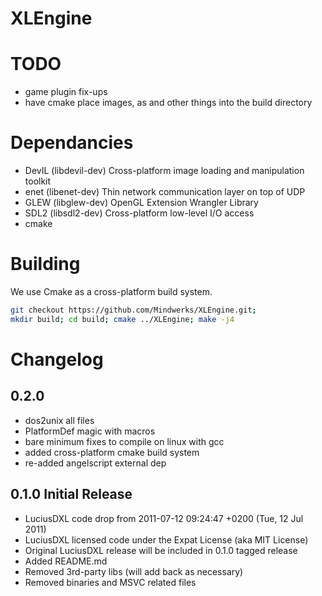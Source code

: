 # XLEngine

TODO
====
* game plugin fix-ups
* have cmake place images, as and other things into the build directory


Dependancies
============
* DevIL (libdevil-dev) Cross-platform image loading and manipulation toolkit
* enet (libenet-dev) Thin network communication layer on top of UDP
* GLEW (libglew-dev) OpenGL Extension Wrangler Library
* SDL2 (libsdl2-dev) Cross-platform low-level I/O access
* cmake


Building
========
We use Cmake as a cross-platform build system.

```bash
git checkout https://github.com/Mindwerks/XLEngine.git;
mkdir build; cd build; cmake ../XLEngine; make -j4
```

Changelog
=========

0.2.0
-----
* dos2unix all files
* PlatformDef magic with macros
* bare minimum fixes to compile on linux with gcc
* added cross-platform cmake build system
* re-added angelscript external dep


0.1.0 Initial Release
---------------------
* LuciusDXL code drop from 2011-07-12 09:24:47 +0200 (Tue, 12 Jul 2011)
* LuciusDXL licensed code under the Expat License (aka MIT License)
* Original LuciusDXL release will be included in 0.1.0 tagged release
* Added README.md
* Removed 3rd-party libs (will add back as necessary)
* Removed binaries and MSVC related files



